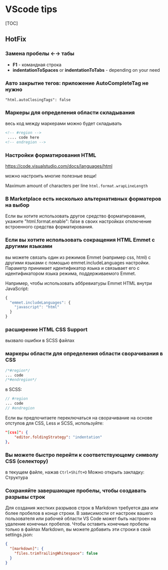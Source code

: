 
# VScode tips

[TOC]

## HotFix

### Замена пробелы ←→ табы

- **F1** - командная строка
- **indentationToSpaces** or **indentationToTabs** - depending on your need

### Aвто закрытие тегов: приложение AutoCompleteTag не нужно

`"html.autoClosingTags": false`

### Маркеры для определения области складывания

весь код между маркерами можно будет складывать

```html
<!-- #region -->
 .... code here
<!-- endregion -->
```

### Настройки форматирования HTML

<https://code.visualstudio.com/docs/languages/html>

можно настроить многие полезные вещи!

Maximum amount of characters per line
`html.format.wrapLineLength`

### В Marketplace есть несколько альтернативных форматеров на выбор

Если вы хотите использовать другое средство форматирования,
укажите "html.format.enable": false
в своих настройках отключение встроенного средства форматирования.

### Если вы хотите использовать сокращения HTML Emmet с другими языками

вы можете связать один из режимов Emmet (например css, html)
с другими языками с помощью
emmet.includeLanguages
настройки.
Параметр принимает идентификатор языка и связывает его с идентификатором языка режима, поддерживаемого Emmet.

Например, чтобы использовать аббревиатуры Emmet HTML внутри JavaScript:

```js
{
  "emmet.includeLanguages": {
    "javascript": "html"
  }
}
```

### расширение HTML CSS Support

вызвало ошибки в SCSS файлах

### маркеры области для определения области сворачивания в CSS

```css
/*#region*/
... code
/*#endregion*/
```

в SCSS:

```scss
// #region
... code
// #endregion
```

Если вы предпочитаете переключаться на сворачивание на основе
отступов для CSS, Less и SCSS, используйте:

```json
"[css]": {
    "editor.foldingStrategy": "indentation"
},
```

### Вы можете быстро перейти к соответствующему символу CSS (селектору)

в текущем файле, нажав `Ctrl+Shift+O`
Можно открыть закладку: Структура

### Сохраняйте завершающие пробелы, чтобы создавать разрывы строк

Для создания жестких разрывов строк в Markdown требуется два или более
пробелов в конце строки.
В зависимости от настроек вашего пользователя или рабочей области
VS Code может быть настроен на удаление конечных пробелов.
Чтобы оставить конечные пробелы только в файлах Markdown,
вы можете добавить эти строки в свой settings.json:

```json
{
  "[markdown]": {
    "files.trimTrailingWhitespace": false
  }
}
```